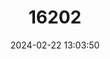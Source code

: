 ---
title: "16202"
category: "Paraxerus vexillarius"
draft: false
date: 2024-02-22 13:03:50
languages:
  English: ["Svynnerton's Bush Squirrel"]
---